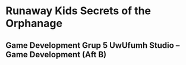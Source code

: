 # Runaway Kids Secrets of the Orphanage
 
## Game Development Grup 5 UwUfumh Studio – Game Development (Aft B)
